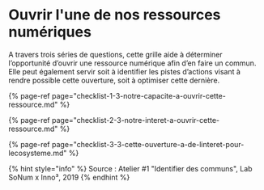 # Ouvrir l'une de nos ressources numériques

A travers trois séries de questions, cette grille aide à déterminer l’opportunité d’ouvrir une ressource numérique afin d’en faire un commun. Elle peut également servir soit à identifier les pistes d’actions visant à rendre possible cette ouverture, soit à optimiser cette dernière.

{% page-ref page="checklist-1-3-notre-capacite-a-ouvrir-cette-ressource.md" %}

{% page-ref page="checklist-2-3-notre-interet-a-ouvrir-cette-ressource.md" %}

{% page-ref page="checklist-3-3-cette-ouverture-a-de-linteret-pour-lecosysteme.md" %}







{% hint style="info" %}
Source : Atelier \#1 "Identifier des communs", Lab SoNum x Inno³, 2019
{% endhint %}

